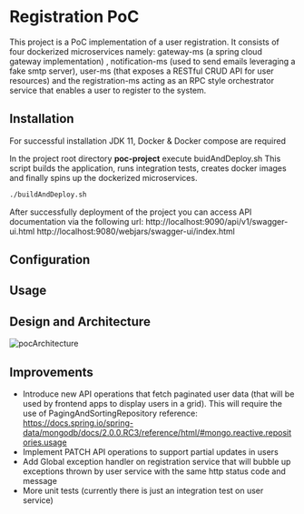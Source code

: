 # Registration PoC

This project is a PoC implementation of a user registration. It consists of four dockerized microservices namely:
gateway-ms (a spring cloud gateway implementation) , notification-ms (used to send emails leveraging a 
fake smtp server), user-ms (that exposes a RESTful CRUD API for user resources) and the registration-ms 
acting as an RPC style orchestrator service that enables a user to register to the system.
## Installation

For successful installation JDK 11, Docker & Docker compose are required

In the project root directory  **poc-project** execute buidAndDeploy.sh
This script builds the application, runs integration tests, creates docker images and finally
spins up the dockerized microservices.

```bash
./buildAndDeploy.sh
```

After successfully deployment of the project you can access API documentation via the following url:
http://localhost:9090/api/v1/swagger-ui.html
http://localhost:9080/webjars/swagger-ui/index.html
## Configuration

## Usage

## Design and Architecture

![pocArchitecture](https://github.com/dideliba/poc-project/assets/60351395/4a5d8abe-6549-443b-9b60-857a5429571e)

## Improvements
* Introduce new API operations that fetch paginated user data (that will be used by frontend apps to display users in a grid). 
This will require the use of PagingAndSortingRepository reference: https://docs.spring.io/spring-data/mongodb/docs/2.0.0.RC3/reference/html/#mongo.reactive.repositories.usage
* Implement PATCH API operations to support partial updates in users
* Add Global exception handler on registration service that will bubble up exceptions thrown by user service 
with the same http status code and message
* More unit tests (currently there is just an integration test on user service)
